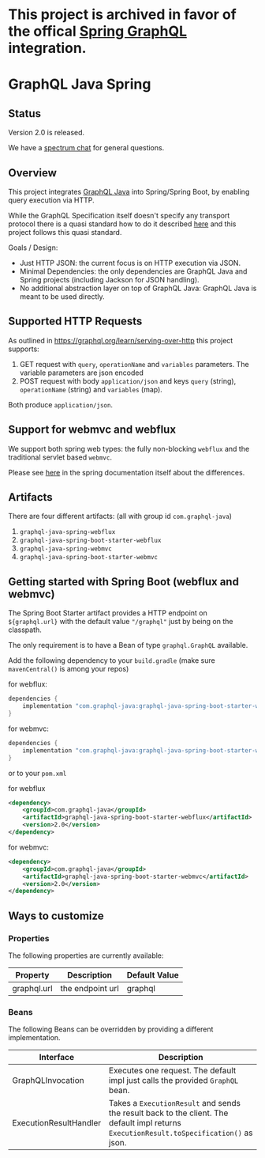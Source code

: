 # This project is archived in favor of the offical [Spring GraphQL](https://github.com/spring-projects/spring-graphql) integration.

# GraphQL Java Spring

## Status


Version 2.0 is released.

We have a [spectrum chat](https://spectrum.chat/graphql-java) for general questions.


## Overview

This project integrates [GraphQL Java](https://github.com/graphql-java/graphql-java) into Spring/Spring Boot, by enabling query execution via HTTP.

While the GraphQL Specification itself doesn't specify any transport protocol there is a quasi standard how to do it described 
[here](https://graphql.org/learn/serving-over-http/) and this project follows this quasi standard.

Goals / Design:

- Just HTTP JSON: the current focus is on HTTP execution via JSON.
- Minimal Dependencies: the only dependencies are GraphQL Java and Spring projects (including Jackson for JSON handling).
- No additional abstraction layer on top of GraphQL Java: GraphQL Java is meant to be used directly. 


## Supported HTTP Requests

As outlined in https://graphql.org/learn/serving-over-http this project supports:

1. GET request with `query`, `operationName` and `variables` parameters. The variable parameters are json encoded
2. POST request with body `application/json` and keys `query` (string), `operationName` (string) and `variables` (map).

Both produce `application/json`.

## Support for webmvc and webflux

We support both spring web types: the fully non-blocking `webflux` and the traditional servlet based `webmvc`.

Please see [here](https://docs.spring.io/spring/docs/current/spring-framework-reference/web-reactive.html#webflux-framework-choice) in 
the spring documentation itself about the differences.



## Artifacts

There are four different artifacts: (all with group id `com.graphql-java`)

1. `graphql-java-spring-webflux`
2. `graphql-java-spring-boot-starter-webflux`
3. `graphql-java-spring-webmvc`
4. `graphql-java-spring-boot-starter-webmvc`



## Getting started with Spring Boot (webflux and webmvc)

The Spring Boot Starter artifact provides a HTTP endpoint on `${graphql.url}` with the default value `"/graphql"` just by being on the classpath.

The only requirement is to have a Bean of type `graphql.GraphQL` available.

Add the following dependency to your `build.gradle` (make sure `mavenCentral()` is among your repos)

for webflux:
```groovy
dependencies {
    implementation "com.graphql-java:graphql-java-spring-boot-starter-webflux:2.0"
}
```

for webmvc:
```groovy
dependencies {
    implementation "com.graphql-java:graphql-java-spring-boot-starter-webmvc:2.0"
}
```

or to your `pom.xml`

for webflux
```xml
<dependency>
    <groupId>com.graphql-java</groupId>
    <artifactId>graphql-java-spring-boot-starter-webflux</artifactId>
    <version>2.0</version>
</dependency>

```

for webmvc:
```xml
<dependency>
    <groupId>com.graphql-java</groupId>
    <artifactId>graphql-java-spring-boot-starter-webmvc</artifactId>
    <version>2.0</version>
</dependency>

```

## Ways to customize   


### Properties

The following properties are currently available:

| Property | Description | Default Value |
| --- | --- | --- |
| graphql.url | the endpoint url | graphql |


### Beans

The following Beans can be overridden by providing a different implementation. 

| Interface | Description | 
| --- | --- | 
| GraphQLInvocation | Executes one request. The default impl just calls the provided `GraphQL` bean.|
| ExecutionResultHandler | Takes a `ExecutionResult` and sends the result back to the client. The default impl returns `ExecutionResult.toSpecification()` as json. |




